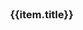 <style type="text/css">
.coverpage{
  width:80%;
  margin:0 auto;
}
.coverpage .logo{
  width: 35%;
}
.coverpage .future-remark{
  color:gray;
  font-size:14px;
  min-height:60px;
}
.coverpage .future-card{
  margin:8px;
}
.coverpage .footer{
  text-align:center;
  color:gray;
  padding-top:10px;
}
.coverpage .footer a{
  font-size:14px;
}
.coverpage .desc{
  text-align: left;
  line-height: 25px;
}
.coverpage .version{
  color: gray;
  padding-bottom: 25px;
}

@media only screen and (max-width: 500px) {
  .coverpage{
    width:98%;
    margin:0 auto;
  }
  .coverpage .logo{
    width: 80%;
  }
  .desc{
    width:100%;
  }
}
</style>

<div class="coverpage">
  <el-result style="margin:0 auto;">
    <template slot="icon">
      <img class="logo" src="/static/logo.png">
    </template>
    <template slot="extra">
      <div class="desc" v-html="desc"></div>
      <div class="version">版本： V{{version}}</div>
      <el-button type="default" size="medium" @click="handleClick('changelog')">更新日志</el-button>
      <el-button type="primary" class="theme-color" size="medium" @click="handleClick('6abc/index')">快速开始</el-button>
    </template>
  </el-result>
  <el-row>
    <el-col :xs="24" :md="8" v-for="(item,index) in futures">
      <el-card shadow="hover" class="future-card">
        <h3>{{item.title}}</h3>
        <div v-html="item.remark" class="future-remark">
        </div>
      </el-card>
    </el-col>
  </el-row>
  <div v-html="footer" class="footer">
  </div>
</div>

<script type="text/javascript">
(
  {
    data(){
      return {
          footer: window.$mangodoc.footer,
          title: window.$mangodoc.title,
          version: window.$mangodoc.version,
          desc: "学习设计模式后整理的笔记",
          futures: [
            {
              title: "设计模式6大原则",
              remark: "1. 单一职责原则 2. 开放封闭原则<br/>3. 依赖倒置原则 4. 里氏替换原则<br/>5. 接口隔离原则 6. 迪米特原则"
            },
            {
              title: "创建型模式",
              remark: "1. 工厂模式"
            },
            {
              title: "结构型模式",
              remark: ""
            },
            {
              title: "行为型模式",
              remark: "1. <a href='#/behavioral/chain' target='_blank'>责任链模式</a><br/>2. <a href='#/behavioral/template-method' target='_blank'>模板方法模式</a><br/>"
            }
          ]
      }
    },
    methods: {
        handleClick(url) {
          window.location.href = "/#/"+url;
          window.location.reload();
        }
    }
  }
)
</script>